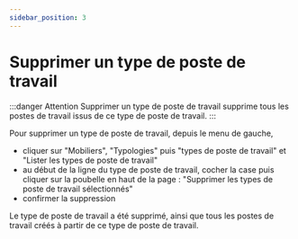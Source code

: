 ```yaml
---
sidebar_position: 3
---
```


# Supprimer un type de poste de travail

:::danger Attention
Supprimer un type de poste de travail supprime tous les postes de travail issus de ce type de poste de travail.
:::

Pour supprimer un type de poste de travail, depuis le menu de gauche,

-   cliquer sur "Mobiliers", "Typologies" puis "types de poste de travail" et "Lister les types de poste de travail"
-   au début de la ligne du type de poste de travail, cocher la case puis cliquer sur la poubelle en haut de la page : "Supprimer les types de poste de travail sélectionnés"
-   confirmer la suppression

Le type de poste de travail a été supprimé, ainsi que tous les postes de travail créés à partir de ce type de poste de travail.